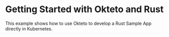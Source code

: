 # Getting Started with Okteto and Rust

This example shows how to use Okteto to develop a Rust Sample App directly in Kubernetes. 